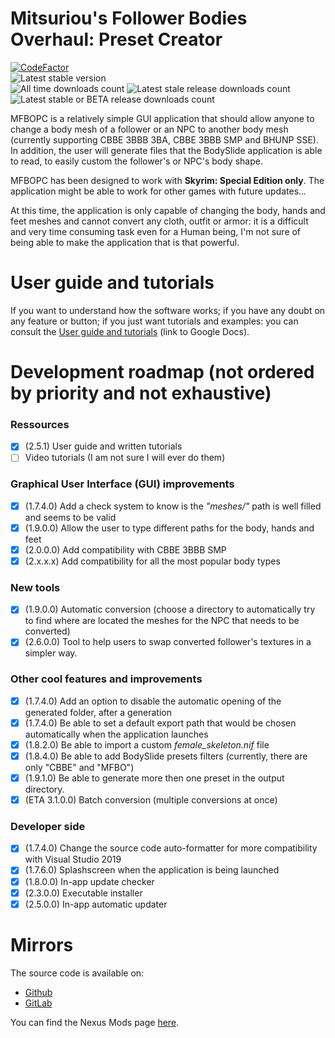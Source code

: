 # Mitsuriou's Follower Bodies Overhaul: Preset Creator
[![CodeFactor](https://img.shields.io/codefactor/grade/github/Mitsuriou/MFBO-Preset-Creator/main?label=Code%20quality(CodeFactor)&style=flat-square&logo=CodeFactor&logoColor=white)](https://www.codefactor.io/repository/github/mitsuriou/mfbo-preset-creator)  
![Latest stable version](https://img.shields.io/github/v/release/Mitsuriou/MFBO-Preset-Creator?label=Latest%20stable%20version&logo=GitHub&logoColor=white&style=flat-square)  
![All time downloads count](https://img.shields.io/github/downloads/Mitsuriou/MFBO-Preset-Creator/total?label=All%20time%20downloads%20count&logo=Github&logoColor=white&style=flat-square)
![Latest stale release downloads count](https://img.shields.io/github/downloads/Mitsuriou/MFBO-Preset-Creator/latest/total?label=Latest%20release%20downloads%20count&logo=Github&logoColor=white&style=flat-square)
![Latest stable or BETA release downloads count](https://img.shields.io/github/downloads-pre/Mitsuriou/MFBO-Preset-Creator/latest/total?label=Latest%20release%20downloads%20count&logo=Github&logoColor=white&style=flat-square)

MFBOPC is a relatively simple GUI application that should allow anyone to change a body mesh of a follower or an NPC to another body mesh (currently supporting CBBE 3BBB 3BA, CBBE 3BBB SMP and BHUNP SSE).
In addition, the user will generate files that the BodySlide application is able to read, to easily custom the follower's or NPC's body shape.

MFBOPC has been designed to work with **Skyrim: Special Edition only**. The application might be able to work for other games with future updates...

At this time, the application is only capable of changing the body, hands and feet meshes and cannot convert any cloth, outfit or armor: it is a difficult and very time consuming task even for a Human being, I'm not sure of being able to make the application that is that powerful.

# User guide and tutorials
If you want to understand how the software works; if you have any doubt on any feature or button; if you just want tutorials and examples: you can consult the [User guide and tutorials](https://docs.google.com/document/d/1WpDKMk_WoPRrj0Lkst6TptUGEFAC2xYGd3HUBYxPQ-A/edit?usp=sharing) (link to Google Docs).

# Development roadmap (not ordered by priority and not exhaustive)
### Ressources
- [X] (2.5.1) User guide and written tutorials
- [ ] Video tutorials (I am not sure I will ever do them)

### Graphical User Interface (GUI) improvements
- [X] (1.7.4.0) Add a check system to know is the *"meshes/"* path is well filled and seems to be valid
- [X] (1.9.0.0) Allow the user to type different paths for the body, hands and feet
- [X] (2.0.0.0) Add compatibility with CBBE 3BBB SMP
- [X] (2.x.x.x) Add compatibility for all the most popular body types

### New tools
- [X] (1.9.0.0) Automatic conversion (choose a directory to automatically try to find where are located the meshes for the NPC that needs to be converted)
- [X] (2.6.0.0) Tool to help users to swap converted follower's textures in a simpler way.

### Other cool features and improvements
- [X] (1.7.4.0) Add an option to disable the automatic opening of the generated folder, after a generation
- [X] (1.7.4.0) Be able to set a default export path that would be chosen automatically when the application launches
- [X] (1.8.2.0) Be able to import a custom *female_skeleton.nif* file
- [X] (1.8.4.0) Be able to add BodySlide presets filters (currently, there are only "CBBE" and "MFBO")
- [X] (1.9.1.0) Be able to generate more then one preset in the output directory.
- [X] (ETA 3.1.0.0) Batch conversion (multiple conversions at once)

### Developer side
- [X] (1.7.4.0) Change the source code auto-formatter for more compatibility with Visual Studio 2019
- [X] (1.7.6.0) Splashscreen when the application is being launched
- [X] (1.8.0.0) In-app update checker
- [X] (2.3.0.0) Executable installer
- [X] (2.5.0.0) In-app automatic updater

# Mirrors
The source code is available on:
- [Github](https://github.com/Mitsuriou/MFBO-Preset-Creator)
- [GitLab](https://gitlab.com/Mitsuriou/MFBO-Preset-Creator)

You can find the Nexus Mods page [here](https://www.nexusmods.com/skyrimspecialedition/mods/44706).
